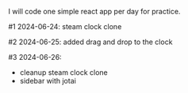 I will code one simple react app per day for practice.

#1 2024-06-24: steam clock clone

#2 2024-06-25: added drag and drop to the clock

#3 2024-06-26:
- cleanup steam clock clone
- sidebar with jotai
